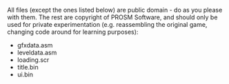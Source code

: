 All files (except the ones listed below) are public domain - do as you please with them. The rest are copyright of PROSM Software, and should only be used for private experimentation (e.g. reassembling the original game, changing code around for learning purposes):

- gfxdata.asm
- leveldata.asm
- loading.scr
- title.bin
- ui.bin
